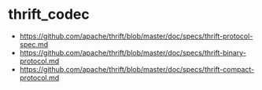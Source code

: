 thrift_codec
============

- https://github.com/apache/thrift/blob/master/doc/specs/thrift-protocol-spec.md
- https://github.com/apache/thrift/blob/master/doc/specs/thrift-binary-protocol.md
- https://github.com/apache/thrift/blob/master/doc/specs/thrift-compact-protocol.md
